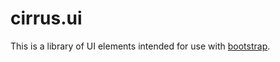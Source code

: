 # cirrus.ui

This is a library of UI elements intended for use with [bootstrap](http://getbootstrap.com).  
